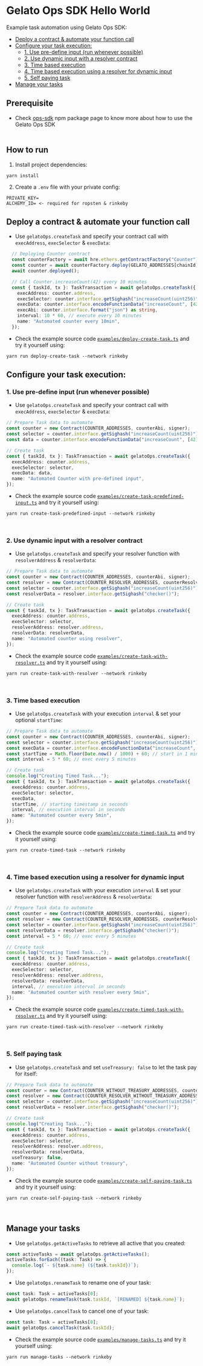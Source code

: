 # Gelato Ops SDK Hello World <!-- omit in toc -->

Example task automation using Gelato Ops SDK:
- [Deploy a contract & automate your function call](#deploy-a-contract--automate-your-function-call)
- [Configure your task execution:](#configure-your-task-execution)
  - [1. Use pre-define input (run whenever possible)](#1-use-pre-define-input-run-whenever-possible)
  - [2. Use dynamic input with a resolver contract](#2-use-dynamic-input-with-a-resolver-contract)
  - [3. Time based execution](#3-time-based-execution)
  - [4. Time based execution using a resolver for dynamic input](#4-time-based-execution-using-a-resolver-for-dynamic-input)
  - [5. Self paying task](#5-self-paying-task)
- [Manage your tasks](#manage-your-tasks)

  
## Prerequisite  <!-- omit in toc -->

- Check [ops-sdk](https://www.npmjs.com/package/@gelatonetwork/ops-sdk) npm package page to know more about how to use the Gelato Ops SDK
<br/><br/>


## How to run   <!-- omit in toc -->

1. Install project dependencies:
```
yarn install
```

2. Create a `.env` file with your private config:
```
PRIVATE_KEY= 
ALCHEMY_ID= <- required for ropsten & rinkeby
```

## Deploy a contract & automate your function call

- Use `gelatoOps.createTask` and specify your contract call with `execAddress`, `execSelector` & `execData`:
```ts
  // Deploying Counter contract
  const counterFactory = await hre.ethers.getContractFactory("Counter");
  const counter = await counterFactory.deploy(GELATO_ADDRESSES[chainId].ops);
  await counter.deployed();

  // Call Counter.increaseCount(42) every 10 minutes
  const { taskId, tx }: TaskTransaction = await gelatoOps.createTask({
    execAddress: counter.address,
    execSelector: counter.interface.getSighash("increaseCount(uint256)"),
    execData: counter.interface.encodeFunctionData("increaseCount", [42]),
    execAbi: counter.interface.format("json") as string,
    interval: 10 * 60, // execute every 10 minutes
    name: "Automated counter every 10min",
  });
```

- Check the example source code [`examples/deploy-create-task.ts`](./examples/deploy-create-task.ts) and try it yourself using:
```
yarn run deploy-create-task --network rinkeby
```


## Configure your task execution:

### 1. Use pre-define input (run whenever possible)

- Use `gelatoOps.createTask` and specify your contract call with `execAddress`, `execSelector` & `execData`:
```ts
// Prepare Task data to automate
const counter = new Contract(COUNTER_ADDRESSES, counterAbi, signer);
const selector = counter.interface.getSighash("increaseCount(uint256)");
const data = counter.interface.encodeFunctionData("increaseCount", [42]);

// Create task
const { taskId, tx }: TaskTransaction = await gelatoOps.createTask({
  execAddress: counter.address,
  execSelector: selector,
  execData: data,
  name: "Automated Counter with pre-defined input",
});
```

- Check the example source code [`examples/create-task-predefined-input.ts`](./examples/create-task-predefined-input.ts) and try it yourself using:
```
yarn run create-task-predefined-input --network rinkeby
```
<br/>


### 2. Use dynamic input with a resolver contract

- Use `gelatoOps.createTask` and specify your resolver function with `resolverAddress` & `resolverData`:
```ts
// Prepare Task data to automate
const counter = new Contract(COUNTER_ADDRESSES, counterAbi, signer);
const resolver = new Contract(COUNTER_RESOLVER_ADDRESSES, counterResolverAbi, signer);
const selector = counter.interface.getSighash("increaseCount(uint256)");
const resolverData = resolver.interface.getSighash("checker()");

// Create task
const { taskId, tx }: TaskTransaction = await gelatoOps.createTask({
  execAddress: counter.address,
  execSelector: selector,
  resolverAddress: resolver.address,
  resolverData: resolverData,
  name: "Automated counter using resolver",
});
```

- Check the example source code [`examples/create-task-with-resolver.ts`](./examples/create-task-with-resolver.ts) and try it yourself using:
```
yarn run create-task-with-resolver --network rinkeby
```
<br/>


### 3. Time based execution 

- Use `gelatoOps.createTask` with your execution `interval` & set your optional `startTime`:
```ts
// Prepare Task data to automate
const counter = new Contract(COUNTER_ADDRESSES, counterAbi, signer);
const selector = counter.interface.getSighash("increaseCount(uint256)");
const execData = counter.interface.encodeFunctionData("increaseCount", [42]);
const startTime = Math.floor(Date.now() / 1000) + 60; // start in 1 minute
const interval = 5 * 60; // exec every 5 minutes

// Create task
console.log("Creating Timed Task...");
const { taskId, tx }: TaskTransaction = await gelatoOps.createTask({
  execAddress: counter.address,
  execSelector: selector,
  execData,
  startTime, // starting timestamp in seconds
  interval, // execution interval in seconds
  name: "Automated counter every 5min",
});
```

- Check the example source code [`examples/create-timed-task.ts`](./examples/create-timed-task.ts) and try it yourself using:
```
yarn run create-timed-task --network rinkeby
```
<br/>


### 4. Time based execution using a resolver for dynamic input

- Use `gelatoOps.createTask` with your execution `interval` & set your resolver function with `resolverAddress` & `resolverData`:
```ts
// Prepare Task data to automate
const counter = new Contract(COUNTER_ADDRESSES, counterAbi, signer);
const resolver = new Contract(COUNTER_RESOLVER_ADDRESSES, counterResolverAbi, signer);
const selector = counter.interface.getSighash("increaseCount(uint256)");
const resolverData = resolver.interface.getSighash("checker()");
const interval = 5 * 60; // exec every 5 minutes

// Create task
console.log("Creating Timed Task...");
const { taskId, tx }: TaskTransaction = await gelatoOps.createTask({
  execAddress: counter.address,
  execSelector: selector,
  resolverAddress: resolver.address,
  resolverData: resolverData,
  interval, // execution interval in seconds
  name: "Automated counter with resolver every 5min",
});
```

- Check the example source code [`examples/create-timed-task-with-resolver.ts`](./examples/create-timed-task-with-resolver.ts) and try it yourself using:
```
yarn run create-timed-task-with-resolver --network rinkeby
```
<br/>

### 5. Self paying task 

- Use `gelatoOps.createTask` and set `useTreasury: false` to let the task pay for itself:
```ts
// Prepare Task data to automate
const counter = new Contract(COUNTER_WITHOUT_TREASURY_ADDRESSES, counterAbi, signer);
const resolver = new Contract(COUNTER_RESOLVER_WITHOUT_TREASURY_ADDRESSES, counterResolverAbi, signer);
const selector = counter.interface.getSighash("increaseCount(uint256)");
const resolverData = resolver.interface.getSighash("checker()");

// Create task
console.log("Creating Task...");
const { taskId, tx }: TaskTransaction = await gelatoOps.createTask({
  execAddress: counter.address,
  execSelector: selector,
  resolverAddress: resolver.address,
  resolverData: resolverData,
  useTreasury: false,
  name: "Automated Counter without treasury",
});
```

- Check the example source code [`examples/create-self-paying-task.ts`](./examples/create-self-paying-task.ts) and try it yourself using:
```
yarn run create-self-paying-task --network rinkeby
```
<br/>

## Manage your tasks

- Use `gelatoOps.getActiveTasks` to retrieve all active that you created:
```ts
const activeTasks = await gelatoOps.getActiveTasks();
activeTasks.forEach((task: Task) => {
  console.log(`- ${task.name} (${task.taskId})`);
});
```

- Use `gelatoOps.renameTask` to rename one of your task:
```ts
const task: Task = activeTasks[0];
await gelatoOps.renameTask(task.taskId, `[RENAMED] ${task.name}`);
```

- Use `gelatoOps.cancelTask` to cancel one of your task:
```ts
const task: Task = activeTasks[0];
await gelatoOps.cancelTask(task.taskId);
```

- Check the example source code [`examples/manage-tasks.ts`](./examples/manage-tasks.ts) and try it yourself using:
```
yarn run manage-tasks --network rinkeby
```
<br/>
